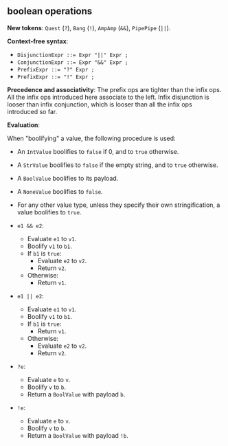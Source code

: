 ## boolean operations

**New tokens**: `Quest` (`?`), `Bang` (`!`), `AmpAmp` (`&&`), `PipePipe`
(`||`).

**Context-free syntax**:

* `DisjunctionExpr ::= Expr "||" Expr ;`
* `ConjunctionExpr ::= Expr "&&" Expr ;`
* `PrefixExpr ::= "?" Expr ;`
* `PrefixExpr ::= "!" Expr ;`

**Precedence and associativity**: The prefix ops are tighter than the infix
ops. All the infix ops introduced here associate to the left. Infix
disjunction is looser than infix conjunction, which is looser than all the
infix ops introduced so far.

**Evaluation**:

When "boolifying" a value, the following procedure is used:

* An `IntValue` boolifies to `false` if 0, and to `true` otherwise.
* A `StrValue` boolifies to `false` if the empty string, and to `true`
  otherwise.
* A `BoolValue` boolifies to its payload.
* A `NoneValue` boolifies to `false`.
* For any other value type, unless they specify their own stringification, a
  value boolifies to `true`.

* `e1 && e2`:
    * Evaluate `e1` to `v1`.
    * Boolify `v1` to `b1`.
    * If `b1` is `true`:
        * Evaluate `e2` to `v2`.
        * Return `v2`.
    * Otherwise:
        * Return `v1`.
* `e1 || e2`:
    * Evaluate `e1` to `v1`.
    * Boolify `v1` to `b1`.
    * If `b1` is `true`:
        * Return `v1`.
    * Otherwise:
        * Evaluate `e2` to `v2`.
        * Return `v2`.
* `?e`:
    * Evaluate `e` to `v`.
    * Boolify `v` to `b`.
    * Return a `BoolValue` with payload `b`.
* `!e`:
    * Evaluate `e` to `v`.
    * Boolify `v` to `b`.
    * Return a `BoolValue` with payload `!b`.

